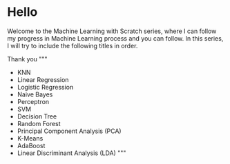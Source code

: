 # Hello
 
Welcome to the Machine Learning with Scratch series, where I can follow my progress in Machine Learning process and you can follow. In this series, I will try to include the following titles in order.

Thank you
"""
* KNN
* Linear Regression
* Logistic Regression
* Naive Bayes
* Perceptron
* SVM
* Decision Tree
* Random Forest
* Principal Component Analysis (PCA)
* K-Means
* AdaBoost
* Linear Discriminant Analysis (LDA)
"""
